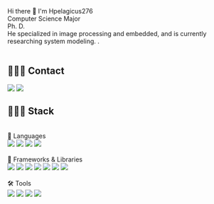 


<div>
Hi there 👋 I'm Hpelagicus276<br>  Computer Science Major<br>
Ph. D. <br>
He specialized in image processing and embedded, and is currently researching system modeling. . <br>
</div>
<br>

<div><h2>🙋🏻‍♀️ Contact </h2></div>
<div>
  <a href="https://hpelagicus276.github.io" target="_blank"><img src="https://img.shields.io/badge/GitHub-181717?style=flat-square&logo=GitHub&logoColor=white"/></a>
  <a href="https://dev11vll.tistory.com" target="_blank"><img src="https://img.shields.io/badge/티스토리-57B685?style=flat-square&logo=티스토리&logoColor=white"/></a>

</div>

<div><h2>👩🏻‍💻 Stack </h2><br>
<div>
🧠 Languages<br>

  <img src="https://img.shields.io/badge/Python-3776AB?style=for-the-badge&logo=Python&logoColor=white">
  <img src="https://img.shields.io/badge/c++-00599C?style=for-the-badge&logo=c%2B%2B&logoColor=white">
  <img src="https://img.shields.io/badge/c-A8B9CC?style=for-the-badge&logo=c%2B%2B&logoColor=white">
  <img src="https://img.shields.io/badge/java-007396?style=for-the-badge&logo=OpenJDK&logoColor=white">
<br>
<br>
🧩 Frameworks & Libraries<br>

  <img src="https://img.shields.io/badge/PyTorch-EE4C2C?style=for-the-badge&logo=PyTorch&logoColor=white">
  <img src="https://img.shields.io/badge/TensorFlow-FF6F00?style=for-the-badge&logo=TensorFlow&logoColor=white">
  <img src="https://img.shields.io/badge/opencv-5C3EE8?style=for-the-badge&logo=opencv&logoColor=black">
  <img src="https://img.shields.io/badge/flask-000000?style=for-the-badge&logo=flask&logoColor=white">
  <img src="https://img.shields.io/badge/bootstrap-7952B3?style=for-the-badge&logo=bootstrap&logoColor=white">
  <img src="https://img.shields.io/badge/keras-D00000?style=for-the-badge&logo=bootstrap&logoColor=white">
  <img src="https://img.shields.io/badge/bootstrap-7952B3?style=for-the-badge&logo=bootstrap&logoColor=white">
<br>
<br>
🛠️ Tools<br>
  <img src="https://img.shields.io/badge/mysql-4479A1?style=for-the-badge&logo=mysql&logoColor=white">
  <img src="https://img.shields.io/badge/linux-FCC624?style=for-the-badge&logo=linux&logoColor=black">
  <img src="https://img.shields.io/badge/github-181717?style=for-the-badge&logo=github&logoColor=white">
  <img src="https://img.shields.io/badge/git-F05032?style=for-the-badge&logo=git&logoColor=white">
<br>
<br>


<!--
**lee-hyun-a/lee-hyun-a** is a ✨ _special_ ✨ repository because its `README.md` (this file) appears on your GitHub profile.

Here are some ideas to get you started:

- 🔭 I’m currently working on ...
- 🌱 I’m currently learning ...
- 👯 I’m looking to collaborate on ...
- 🤔 I’m looking for help with ...
- 💬 Ask me about ...
- 📫 How to reach me: ...
- 😄 Pronouns: ...
- ⚡ Fun fact: ...
-->
